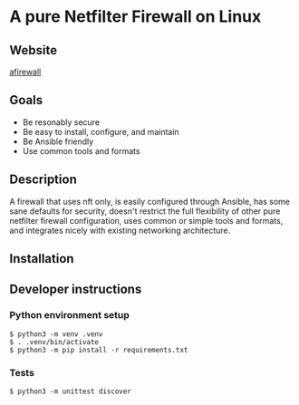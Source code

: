 # A pure Netfilter Firewall on Linux
## Website
[afirewall](https://flattop5377.github.io/afirewall/)
## Goals
   - Be resonably secure
   - Be easy to install, configure, and maintain
   - Be Ansible friendly
   - Use common tools and formats
## Description
A firewall that uses nft only, is easily configured through Ansible, has some sane defaults for security, doesn't restrict the full flexibility of other pure netfilter firewall configuration, uses common or simple tools and formats, and integrates nicely with existing networking architecture.
## Installation
## Developer instructions
### Python environment setup
```
$ python3 -m venv .venv
$ . .venv/bin/activate
$ python3 -m pip install -r requirements.txt
```
### Tests
```
$ python3 -m unittest discover
```
